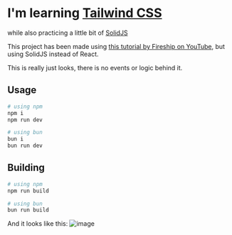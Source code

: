 # I'm learning [Tailwind CSS](https://tailwindcss.com)
while also practicing a little bit of [SolidJS](https://www.solidjs.com)

This project has been made using [this tutorial by Fireship on YouTube](https://www.youtube.com/watch?v=pfaSUYaSgRo), but using SolidJS instead of React.

This is really just looks, there is no events or logic behind it.



## Usage
```bash
# using npm
npm i
npm run dev

# using bun
bun i
bun run dev
```

## Building
```bash
# using npm
npm run build

# using bun
bun run build
```

And it looks like this:
![image](https://github.com/PedroDelaRisso/learning-stuff/assets/37818660/a82f162a-33a2-4589-b375-fd35fbc900b6)
